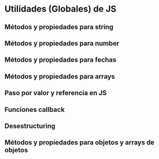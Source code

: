 # Utilidades (Globales) de JS

## Métodos y propiedades para string
## Métodos y propiedades para number
## Métodos y propiedades para fechas
## Métodos y propiedades para arrays
## Paso por valor y referencia en JS
## Funciones callback
## Desestructuring
## Métodos y propiedades para objetos y arrays de objetos